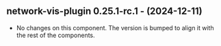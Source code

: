   ## network-vis-plugin 0.25.1-rc.1 - (2024-12-11)
  
  * No changes on this component. The version is bumped to align it
    with the rest of the components.
